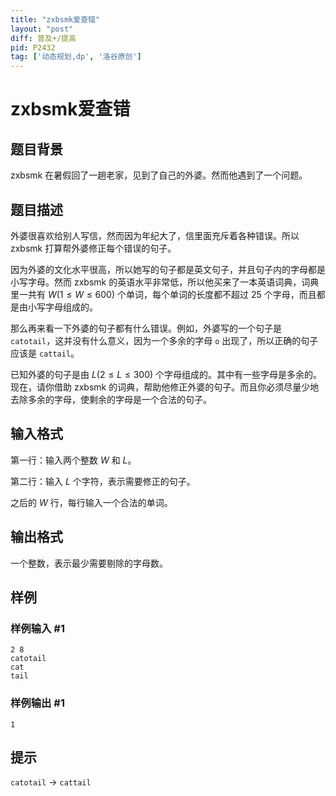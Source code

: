 ```yaml
---
title: "zxbsmk爱查错"
layout: "post"
diff: 普及+/提高
pid: P2432
tag: ['动态规划,dp', '洛谷原创']
---
```

# zxbsmk爱查错
## 题目背景

zxbsmk 在暑假回了一趟老家，见到了自己的外婆。然而他遇到了一个问题。
## 题目描述

外婆很喜欢给别人写信，然而因为年纪大了，信里面充斥着各种错误。所以 zxbsmk 打算帮外婆修正每个错误的句子。

因为外婆的文化水平很高，所以她写的句子都是英文句子，并且句子内的字母都是小写字母。然而 zxbsmk 的英语水平非常低，所以他买来了一本英语词典，词典里一共有 $W (1 \leq W \leq 600)$ 个单词，每个单词的长度都不超过 $25$ 个字母，而且都是由小写字母组成的。

那么再来看一下外婆的句子都有什么错误。例如，外婆写的一个句子是 `catotail`，这并没有什么意义，因为一个多余的字母 `o` 出现了，所以正确的句子应该是 `cattail`。

已知外婆的句子是由 $L (2 \leq L \leq 300)$ 个字母组成的。其中有一些字母是多余的。现在，请你借助 zxbsmk 的词典，帮助他修正外婆的句子。而且你必须尽量少地去除多余的字母，使剩余的字母是一个合法的句子。
## 输入格式

第一行：输入两个整数 $W$ 和 $L$。

第二行：输入 $L$ 个字符，表示需要修正的句子。

之后的 $W$ 行，每行输入一个合法的单词。
## 输出格式

一个整数，表示最少需要剔除的字母数。
## 样例

### 样例输入 #1
```
2 8
catotail
cat
tail
```
### 样例输出 #1
```
1
```
## 提示

`catotail` $\to$ `cattail`
